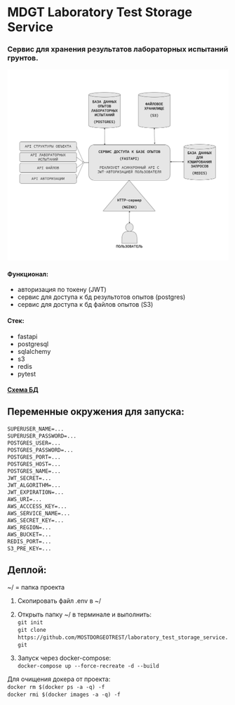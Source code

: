 # MDGT Laboratory Test Storage Service

### Сервис для хранения результатов лабораторных испытаний грунтов. 

![Схема](https://github.com/MOSTDORGEOTREST/laboratory_test_storage_service/blob/main/diagram.png)

#### Функционал:
* авторизация по токену (JWT)
* сервис для доступа к бд результотов опытов (postgres)
* сервис для доступа к бд файлов опытов (S3)

#### Стек:
* fastapi
* postgresql
* sqlalchemy
* s3
* redis
* pytest

#### [Схема БД](https://dbdiagram.io/d/tests-64ba6ebc02bd1c4a5e791c6c)

## Переменные окружения для запуска:
    SUPERUSER_NAME=...
    SUPERUSER_PASSWORD=...
    POSTGRES_USER=...
    POSTGRES_PASSWORD=...
    POSTGRES_PORT=...
    POSTGRES_HOST=...
    POSTGRES_NAME=...
    JWT_SECRET=...
    JWT_ALGORITHM=...
    JWT_EXPIRATION=...
    AWS_URI=...
    AWS_ACCCESS_KEY=...
    AWS_SERVICE_NAME=...
    AWS_SECRET_KEY=...
    AWS_REGION=...
    AWS_BUCKET=...
    REDIS_PORT=...
    S3_PRE_KEY=...

## Деплой:
~/ = папка проекта 

1. Скопировать файл .env в ~/
 
2. Открыть папку ~/ в терминале и выполнить:\
    `git init`\
    `git clone https://github.com/MOSTDORGEOTREST/laboratory_test_storage_service.git`

3. Запуск через docker-compose:\
    `docker-compose up --force-recreate -d --build`


Для очищения докера от проекта:\
    `docker rm $(docker ps -a -q) -f`\
    `docker rmi $(docker images -a -q) -f`

